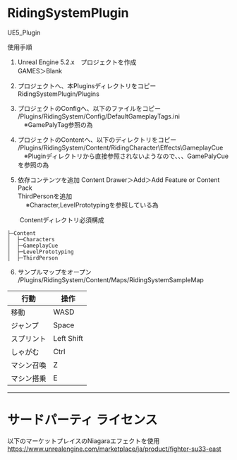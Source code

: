 # RidingSystemPlugin
UE5_Plugin

使用手順

1. Unreal Engine 5.2.x　プロジェクトを作成  
  GAMES＞Blank

2. プロジェクトへ、本Pluginsディレクトリをコピー  
  RidingSystemPlugin/Plugins 
 
3. プロジェクトのConfigへ、以下のファイルをコピー  
  /Plugins/RidingSystem/Config/DefaultGameplayTags.ini  
  　※GamePalyTag参照の為  

4. プロジェクトのContentへ、以下のディレクトリをコピー  
  /Plugins/RidingSystem/Content/RidingCharacter\Effects\GameplayCue  
  　※Pluginディレクトリから直接参照されないようなので、、、GamePalyCueを参照の為  

5. 依存コンテンツを追加
 Content Drawer＞Add＞Add Feature or Content Pack  
   ThirdPersonを追加  
 　 ※Character,LevelPrototypingを参照している為

　　Contentディレクトリ必須構成
```
├─Content
│  ├─Characters
│  ├─GameplayCue
│  ├─LevelPrototyping
│  ├─ThirdPerson
``` 

6. サンプルマップをオープン  
  /Plugins/RidingSystem/Content/Maps/RidingSystemSampleMap

| 行動 | 操作 |
| ---- | ---- |
| 移動 | WASD |
| ジャンプ | Space |
| スプリント | Left Shift |
| しゃがむ | Ctrl |
| マシン召喚 | Z |  　  
| マシン搭乗 | E | 

---

# サードパーティ ライセンス

以下のマーケットプレイスのNiagaraエフェクトを使用  
https://www.unrealengine.com/marketplace/ja/product/fighter-su33-east
